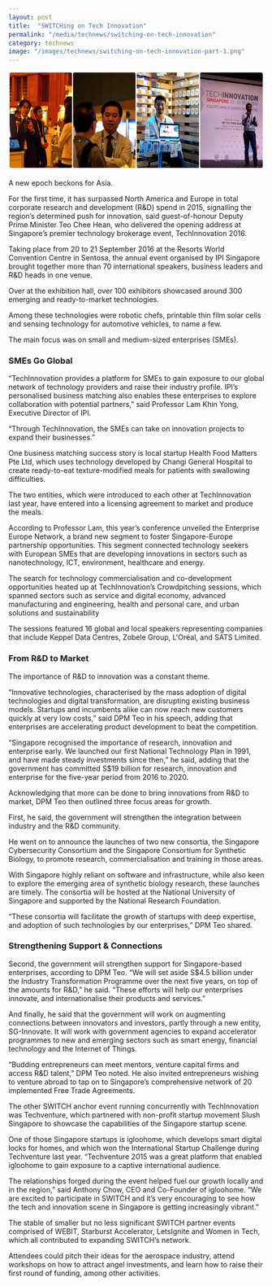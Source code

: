 ```yaml
---
layout: post
title:  "SWITCHing on Tech Innovation"
permalink: "/media/technews/switching-on-tech-innovation"
category: technews
image: "/images/technews/switching-on-tech-innovation-part-1.png"
---
```


![SWITCHing on Tech Innovation](/images/technews/switching-on-tech-innovation-part-1.png)

 A new epoch beckons for Asia. 
 
 For the first time, it has surpassed North America and Europe in total corporate research and development (R&D) spend in 2015, signalling the region’s determined push for innovation, said guest-of-honour Deputy Prime Minister Teo Chee Hean, who delivered the opening address at Singapore’s premier technology brokerage event, TechInnovation 2016.

Taking place from 20 to 21 September 2016 at the Resorts World Convention Centre in Sentosa, the annual event organised by IPI Singapore brought together more than 70 international speakers, business leaders and R&D heads in one venue.

Over at the exhibition hall, over 100 exhibitors showcased around 300 emerging and ready-to-market technologies.

Among these technologies were robotic chefs, printable thin film solar cells and sensing technology for automotive vehicles, to name a few.

The main focus was on small and medium-sized enterprises (SMEs).

### **SMEs Go Global**
“TechInnovation provides a platform for SMEs to gain exposure to our global network of technology providers and raise their industry profile. IPI’s personalised business matching also enables these enterprises to explore collaboration with potential partners,” said Professor Lam Khin Yong, Executive Director of IPI. 

 “Through TechInnovation, the SMEs can take on innovation projects to expand their businesses.”

One business matching success story is local startup Health Food Matters Pte Ltd, which uses technology developed by Changi General Hospital to create ready-to-eat texture-modified meals for patients with swallowing difficulties.

The two entities, which were introduced to each other at TechInnovation last year, have entered into a licensing agreement to market and produce the meals.

According to Professor Lam, this year’s conference unveiled the Enterprise Europe Network, a brand new segment to foster Singapore-Europe partnership opportunities. This segment connected technology seekers with European SMEs that are developing innovations in sectors such as nanotechnology, ICT, environment, healthcare and energy.

The search for technology commercialisation and co-development opportunities heated up at TechInnovation’s Crowdpitching sessions, which spanned sectors such as service and digital economy, advanced manufacturing and engineering, health and personal care, and urban solutions and sustainability

The sessions featured 16 global and local speakers representing companies that include Keppel Data Centres, Zobele Group, L'Oréal, and SATS Limited.

### **From R&D to Market**
The importance of R&D to innovation was a constant theme. 

“Innovative technologies, characterised by the mass adoption of digital technologies and digital transformation, are disrupting existing business models. Startups and incumbents alike can now reach new customers quickly at very low costs,” said DPM Teo in his speech, adding that enterprises are accelerating product development to beat the competition.

“Singapore recognised the importance of research, innovation and enterprise early. We launched our first National Technology Plan in 1991, and have made steady investments since then,” he said, adding that the government has committed S$19 billion for research, innovation and enterprise for the five-year period from 2016 to 2020.

Acknowledging that more can be done to bring innovations from R&D to market, DPM Teo then outlined three focus areas for growth.

First, he said, the government will strengthen the integration between industry and the R&D community.

He went on to announce the launches of two new consortia, the Singapore Cybersecurity Consortium and the Singapore Consortium for Synthetic Biology, to promote research, commercialisation and training in those areas.

With Singapore highly reliant on software and infrastructure, while also keen to explore the emerging area of synthetic biology research, these launches are timely. The consortia will be hosted at the National University of Singapore and supported by the National Research Foundation.

“These consortia will facilitate the growth of startups with deep expertise, and adoption of such technologies by our enterprises,” DPM Teo shared.

### **Strengthening Support & Connections**
Second, the government will strengthen support for Singapore-based enterprises, according to DPM Teo. “We will set aside S$4.5 billion under the Industry Transformation Programme over the next five years, on top of the amounts for R&D,” he said. “These efforts will help our enterprises innovate, and internationalise their products and services.” 

And finally, he said that the government will work on augmenting connections between innovators and investors, partly through a new entity, SG-Innovate. It will work with government agencies to expand accelerator programmes to new and emerging sectors such as smart energy, financial technology and the Internet of Things. 

“Budding entrepreneurs can meet mentors, venture capital firms and access R&D talent,” DPM Teo noted. He also invited entrepreneurs wishing to venture abroad to tap on to Singapore’s comprehensive network of 20 implemented Free Trade Agreements.

The other SWITCH anchor event running concurrently with TechInnovation was Techventure, which partnered with non-profit startup movement Slush Singapore to showcase the capabilities of the Singapore startup scene. 

One of those Singapore startups is igloohome, which develops smart digital locks for homes, and which won the International Startup Challenge during Techventure last year. “Techventure 2015 was a great platform that enabled igloohome to gain exposure to a captive international audience. 

The relationships forged during the event helped fuel our growth locally and in the region,” said Anthony Chow, CEO and Co-Founder of igloohome. “We are excited to participate in SWITCH and it’s very encouraging to see how the tech and innovation scene in Singapore is getting increasingly vibrant.”

The stable of smaller but no less significant SWITCH partner events comprised of WEBIT, Starburst Accelerator, LetsIgnite and Women in Tech, which all contributed to expanding SWITCH’s network. 

Attendees could pitch their ideas for the aerospace industry, attend workshops on how to attract angel investments, and learn how to raise their first round of funding, among other activities.
